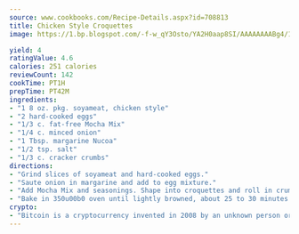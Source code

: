 ```yaml
---
source: www.cookbooks.com/Recipe-Details.aspx?id=708813
title: Chicken Style Croquettes
image: https://1.bp.blogspot.com/-f-w_qY3Osto/YA2H0aap8SI/AAAAAAAABg4/17myAO5s9b8JksYvWDXpYkaDlcY0g6k_gCLcBGAsYHQ/s296/3.png

yield: 4
ratingValue: 4.6
calories: 251 calories
reviewCount: 142
cookTime: PT1H
prepTime: PT42M
ingredients:
- "1 8 oz. pkg. soyameat, chicken style"
- "2 hard-cooked eggs"
- "1/3 c. fat-free Mocha Mix"
- "1/4 c. minced onion"
- "1 Tbsp. margarine Nucoa"
- "1/2 tsp. salt"
- "1/3 c. cracker crumbs"
directions:
- "Grind slices of soyameat and hard-cooked eggs."
- "Saute onion in margarine and add to egg mixture."
- "Add Mocha Mix and seasonings. Shape into croquettes and roll in crumbs."
- "Bake in 350u00b0 oven until lightly browned, about 25 to 30 minutes."
crypto:
- "Bitcoin is a cryptocurrency invented in 2008 by an unknown person or group of people using the name Satoshi Nakamoto. The currency began use in 2009 when its implementation was released as open-source software. Bitcoin is a decentralized digital currency, without a central bank or single administrator that can be sent from user to user on the peer-to-peer bitcoin network without the need for intermediaries. Transactions are verified by network nodes through cryptography and recorded in a public distributed ledger called a blockchain. Bitcoins are created as a reward for a process known as mining. They can be exchanged for other currencies, products, and services. Research produced by the University of Cambridge estimated that in 2017, there were 2.9 to 5.8 million unique users using a cryptocurrency wallet, most of them using bitcoin."
---
```

